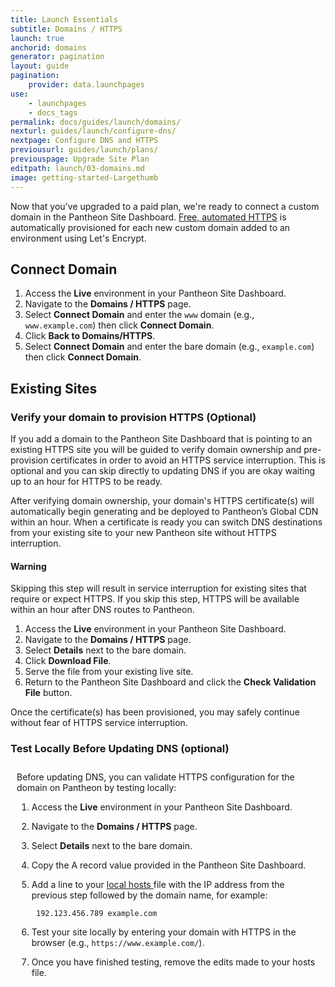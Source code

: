 ```yaml
---
title: Launch Essentials
subtitle: Domains / HTTPS
launch: true
anchorid: domains
generator: pagination
layout: guide
pagination:
    provider: data.launchpages
use:
    - launchpages
    - docs_tags
permalink: docs/guides/launch/domains/
nexturl: guides/launch/configure-dns/
nextpage: Configure DNS and HTTPS
previousurl: guides/launch/plans/
previouspage: Upgrade Site Plan
editpath: launch/03-domains.md
image: getting-started-Largethumb
---
```

Now that you've upgraded to a paid plan, we're ready to connect a custom domain in the Pantheon Site Dashboard. [Free, automated HTTPS](/docs/https/) is automatically provisioned for each new custom domain added to an environment using Let's Encrypt.

## Connect Domain
1. Access the **<span class="glyphicons glyphicons-cardio"></span> Live** environment in your Pantheon Site Dashboard.
2. Navigate to the **<span class="glyphicons glyphicons-global"></span> Domains / HTTPS** page.
3. Select **Connect Domain** and enter the `www` domain (e.g., `www.example.com`) then click **Connect Domain**.
4. Click **<span class="glyphicons glyphicons-arrow-left"></span> Back to Domains/HTTPS**.
5. Select **Connect Domain** and enter the bare domain (e.g., `example.com`) then click **Connect Domain**.

## Existing Sites
### Verify your domain to provision HTTPS (Optional)
If you add a domain to the Pantheon Site Dashboard that is pointing to an existing HTTPS site you will be guided to verify domain ownership and pre-provision certificates in order to avoid an HTTPS service interruption. This is optional and you can skip directly to updating DNS if you are okay waiting up to an hour for HTTPS to be ready.

After verifying domain ownership, your domain's HTTPS certificate(s) will automatically begin generating and be deployed to Pantheon’s Global CDN within an hour. When a certificate is ready you can switch DNS destinations from your existing site to your new Pantheon site without HTTPS interruption.

<div class="alert alert-danger">
<h4 class="info">Warning</h4>
Skipping this step will result in service interruption for existing sites that require or expect HTTPS. If you skip this step, HTTPS will be available within an hour after DNS routes to Pantheon.
</div>

1. Access the **<span class="glyphicons glyphicons-cardio"></span> Live** environment in your Pantheon Site Dashboard.
2. Navigate to the **<span class="glyphicons glyphicons-global"></span> Domains / HTTPS** page.
3. Select **Details** next to the bare domain.
4. Click **<span class="glyphicons glyphicons-download-alt"></span> Download File**.
5. Serve the file from your existing live site.
6. Return to the Pantheon Site Dashboard and click the **Check Validation File** button.

Once the certificate(s) has been provisioned, you may safely continue without fear of HTTPS service interruption.

<div class="panel panel-drop panel-guide" id="accordion">
  <div class="panel-heading panel-drop-heading">
    <a class="accordion-toggle panel-drop-title collapsed" data-toggle="collapse" data-parent="#accordion" data-proofer-ignore data-target="#local-test"><h3 class="info panel-title panel-drop-title" style="cursor:pointer;"><span style="line-height:.9" class="glyphicons glyphicons-info-sign"></span> Test Locally Before Updating DNS (optional)</h3></a>
  </div>
  <div id="local-test" class="collapse" markdown="1" style="padding:10px;">
  Before updating DNS, you can validate HTTPS configuration for the domain on Pantheon by testing locally:

  1. Access the **<span class="glyphicons glyphicons-cardio"></span> Live** environment in your Pantheon Site Dashboard.
  2. Navigate to the **<span class="glyphicons glyphicons-global"></span> Domains / HTTPS** page.
  3. Select **Details** next to the bare domain.
  4. Copy the A record value provided in the Pantheon Site Dashboard.
  5. Add a line to your [local hosts <span class="glyphicons glyphicons-new-window-alt"></span>](https://en.wikipedia.org/wiki/Hosts_(file)) file with the IP address from the previous step followed by the domain name, for example:

          192.123.456.789 example.com

  6. Test your site locally by entering your domain with HTTPS in the browser (e.g., `https://www.example.com/`).
  7. Once you have finished testing, remove the edits made to your hosts file.
  </div>
</div>
